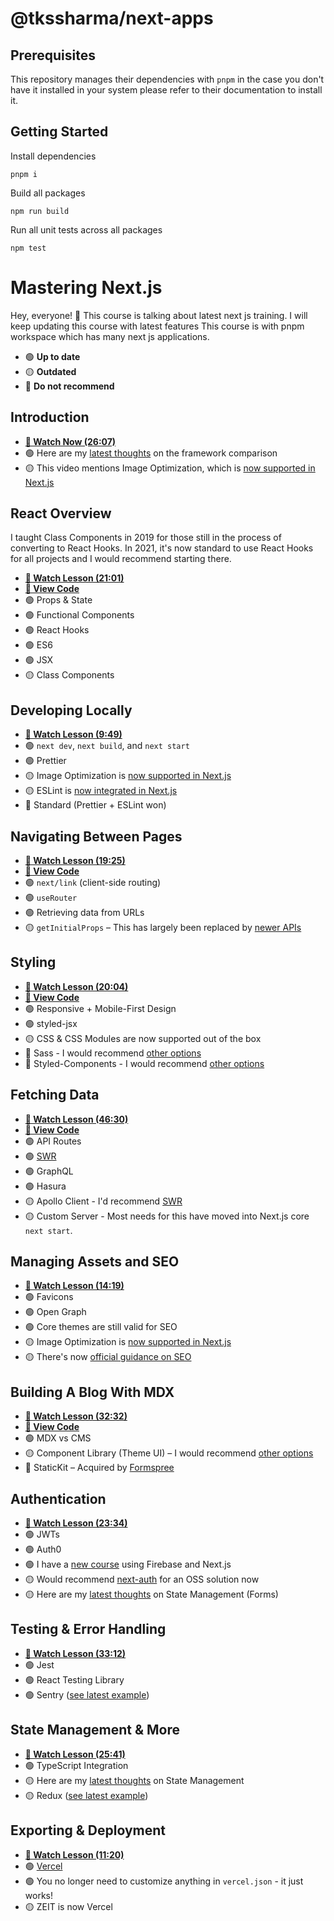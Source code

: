 # @tkssharma/next-apps

## Prerequisites

This repository manages their dependencies with `pnpm` in the case you don't have it installed in your system please refer to their documentation to install it.

## Getting Started

Install dependencies

```
pnpm i
```

Build all packages

```
npm run build
```

Run all unit tests across all packages

```
npm test
```

# Mastering Next.js

Hey, everyone! 👋  This course is talking about latest next js training.
I will keep updating this course with latest features
This course is with pnpm workspace which has many next js applications.


- 🟢 **Up to date**
- 🟡 **Outdated**
- 🔴 **Do not recommend**

## Introduction

- [**🎥 Watch Now (26:07)**](https://www.youtube.com/watch?v=uQeidE2LA1s&list=PL6bwFJ82M6FXjyBTVi6WSCWin8q_g_8RR)
- 🟢 Here are my [latest thoughts](https://leerob.io/blog/nextjs-gatsby-create-react-app) on the framework comparison
- 🟡 This video mentions Image Optimization, which is [now supported in Next.js](https://nextjs.org/docs/basic-features/image-optimization)

## React Overview

I taught Class Components in 2019 for those still in the process of converting to React Hooks. In 2021, it's now standard to use React Hooks for all projects and I would recommend starting there.

- [**🎥 Watch Lesson (21:01)**](https://www.youtube.com/watch?v=cahFm8eeeJI&list=PL6bwFJ82M6FXjyBTVi6WSCWin8q_g_8RR)
- [**👀 View Code**](https://github.com/leerob/mastering-nextjs/tree/main/course/react)
- 🟢 Props & State
- 🟢 Functional Components
- 🟢 React Hooks
- 🟢 ES6
- 🟢 JSX
- 🟡 Class Components

## Developing Locally

- [**🎥 Watch Lesson (9:49)**](https://www.youtube.com/watch?v=KojdxS-1ot8&list=PL6bwFJ82M6FXjyBTVi6WSCWin8q_g_8RR)
- 🟢 `next dev`, `next build`, and `next start`
- 🟢 Prettier
- 🟡 Image Optimization is [now supported in Next.js](https://nextjs.org/docs/basic-features/image-optimization)
- 🟡 ESLint is [now integrated in Next.js](https://nextjs.org/docs/basic-features/eslint)
- 🔴 Standard (Prettier + ESLint won)

## Navigating Between Pages

- [**🎥 Watch Lesson (19:25)**](https://www.youtube.com/watch?v=ERUHYh_65F4&list=PL6bwFJ82M6FXjyBTVi6WSCWin8q_g_8RR)
- [**👀 View Code**](https://github.com/leerob/mastering-nextjs/tree/main/course/navigation)
- 🟢 `next/link` (client-side routing)
- 🟢 `useRouter`
- 🟢 Retrieving data from URLs
- 🟡 `getInitialProps` – This has largely been replaced by [newer APIs](https://nextjs.org/blog/next-9-3#next-gen-static-site-generation-ssg-support)

## Styling

- [**🎥 Watch Lesson (20:04)**](https://www.youtube.com/watch?v=2t6y-bDIe0Y&list=PL6bwFJ82M6FXjyBTVi6WSCWin8q_g_8RR)
- [**👀 View Code**](https://github.com/leerob/mastering-nextjs/tree/main/course/styling)
- 🟢 Responsive + Mobile-First Design
- 🟢 styled-jsx
- 🟡 CSS & CSS Modules are now supported out of the box
- 🔴 Sass - I would recommend [other options](https://leerob.io/blog/css-with-react)
- 🔴 Styled-Components - I would recommend [other options](https://leerob.io/blog/css-with-react)

## Fetching Data

- [**🎥 Watch Lesson (46:30)**](https://www.youtube.com/watch?v=0UjtqQGLMks&list=PL6bwFJ82M6FXjyBTVi6WSCWin8q_g_8RR)
- [**👀 View Code**](https://github.com/leerob/mastering-nextjs/tree/main/course/fetching-data)
- 🟢 API Routes
- 🟢 [SWR](https://swr.vercel.app)
- 🟢 GraphQL
- 🟢 Hasura
- 🟡 Apollo Client - I'd recommend [SWR](https://swr.vercel.app/docs/data-fetching#graphql)
- 🟡 Custom Server - Most needs for this have moved into Next.js core `next start`.

## Managing Assets and SEO

- [**🎥 Watch Lesson (14:19)**](https://www.youtube.com/watch?v=fJL1K14F8R8&list=PL6bwFJ82M6FXjyBTVi6WSCWin8q_g_8RR)
- 🟢 Favicons
- 🟢 Open Graph
- 🟢 Core themes are still valid for SEO
- 🟡 Image Optimization is [now supported in Next.js](https://nextjs.org/docs/basic-features/image-optimization)
- 🟡 There's now [official guidance on SEO](https://nextjs.org/learn/seo)

## Building A Blog With MDX

- [**🎥 Watch Lesson (32:32)**](https://www.youtube.com/watch?v=dsCfi0yRr1w&list=PL6bwFJ82M6FXjyBTVi6WSCWin8q_g_8RR)
- [**👀 View Code**](https://github.com/leerob/mastering-nextjs/tree/main/course/mdx)
- 🟢 MDX vs CMS
- 🟡 Component Library (Theme UI) – I would recommend [other options](https://leerob.io/blog/css-with-react)
- 🔴 StaticKit – Acquired by [Formspree](https://formspree.io/)

## Authentication

- [**🎥 Watch Lesson (23:34)**](https://www.youtube.com/watch?v=1BUT7T9ThlU&list=PL6bwFJ82M6FXjyBTVi6WSCWin8q_g_8RR)
- 🟢 JWTs
- 🟢 Auth0
- 🟢 I have a [new course](https://react2025.com/) using Firebase and Next.js
- 🟡 Would recommend [next-auth](https://next-auth.js.org/) for an OSS solution now
- 🟡 Here are my [latest thoughts](https://leerob.io/blog/react-state-management) on State Management (Forms)

## Testing & Error Handling

- [**🎥 Watch Lesson (33:12)**](https://www.youtube.com/watch?v=yPBtVxDEC0w&list=PL6bwFJ82M6FXjyBTVi6WSCWin8q_g_8RR)
- 🟢 Jest
- 🟢 React Testing Library
- 🟢 Sentry ([see latest example](https://github.com/vercel/next.js/tree/canary/examples/with-sentry))

## State Management & More

- [**🎥 Watch Lesson (25:41)**](https://www.youtube.com/watch?v=MR43-gYVQbI&list=PL6bwFJ82M6FXjyBTVi6WSCWin8q_g_8RR)
- 🟢 TypeScript Integration
- 🟡 Here are my [latest thoughts](https://leerob.io/blog/react-state-management) on State Management
- 🟡 Redux ([see latest example](https://github.com/vercel/next.js/tree/canary/examples/with-redux))

## Exporting & Deployment

- [**🎥 Watch Lesson (11:20)**](https://www.youtube.com/watch?v=OQ4O4daD434&list=PL6bwFJ82M6FXjyBTVi6WSCWin8q_g_8RR)
- 🟢 [Vercel](https://vercel.com)
- 🟢 You no longer need to customize anything in `vercel.json` - it just works!
- 🟡 ZEIT is now Vercel

